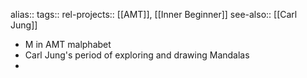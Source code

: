 alias::
tags::
rel-projects:: [[AMT]], [[Inner Beginner]] 
see-also:: [[Carl Jung]]

- M in AMT malphabet
- Carl Jung's period of exploring and drawing Mandalas
-